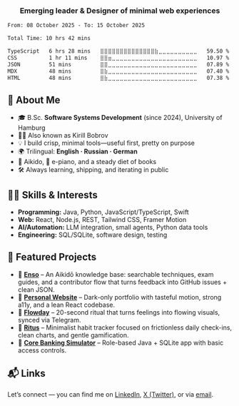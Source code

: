 <h3 align="center">Emerging leader & Designer of minimal web experiences</h3>
<!--START_SECTION:waka-->

```txt
From: 08 October 2025 - To: 15 October 2025

Total Time: 10 hrs 42 mins

TypeScript   6 hrs 28 mins   ⣿⣿⣿⣿⣿⣿⣿⣿⣿⣿⣿⣿⣿⣿⣷⣀⣀⣀⣀⣀⣀⣀⣀⣀⣀   59.50 %
CSS          1 hr 11 mins    ⣿⣿⣶⣀⣀⣀⣀⣀⣀⣀⣀⣀⣀⣀⣀⣀⣀⣀⣀⣀⣀⣀⣀⣀⣀   10.97 %
JSON         51 mins         ⣿⣿⣀⣀⣀⣀⣀⣀⣀⣀⣀⣀⣀⣀⣀⣀⣀⣀⣀⣀⣀⣀⣀⣀⣀   07.89 %
MDX          48 mins         ⣿⣷⣀⣀⣀⣀⣀⣀⣀⣀⣀⣀⣀⣀⣀⣀⣀⣀⣀⣀⣀⣀⣀⣀⣀   07.40 %
HTML         48 mins         ⣿⣷⣀⣀⣀⣀⣀⣀⣀⣀⣀⣀⣀⣀⣀⣀⣀⣀⣀⣀⣀⣀⣀⣀⣀   07.38 %
```

<!--END_SECTION:waka-->

## 🚀 About Me
- 🎓 B.Sc. **Software Systems Development** (since 2024), University of Hamburg
- 💁‍♂️ Also known as Kirill Bobrov
- 💡 I build crisp, minimal tools—useful first, pretty on purpose  
- 🌍 Trilingual: **English · Russian · German**  
- 🥋 Aikido, 🎹 e-piano, and a steady diet of books  
- 🛠 Always learning, shipping, and iterating in public

## 🧑‍💻 Skills & Interests
- **Programming:** Java, Python, JavaScript/TypeScript, Swift  
- **Web:** React, Node.js, REST, Tailwind CSS, Framer Motion  
- **AI/Automation:** LLM integration, small agents, Python data tools  
- **Engineering:** SQL/SQLite, software design, testing

## 📂 Featured Projects
- 🥋 [**Enso**](https://github.com/itskylebrooks/enso) – An Aikidō knowledge base: searchable techniques, exam guides, and a contributor flow that turns feedback into GitHub issues + clean JSON.
- 🔗 [**Personal Website**](https://github.com/itskylebrooks/portfolio) – Dark-only portfolio with tasteful motion, strong a11y, and a lean React codebase.
- 🎨 [**Flowday**](https://github.com/itskylebrooks/flowday) – 20-second ritual that turns feelings into flowing visuals, synced via Telegram.
- 🧩 [**Ritus**](https://github.com/itskylebrooks/ritus) – Minimalist habit tracker focused on frictionless daily check-ins, clean charts, and gentle gamification.
- 🏦 [**Core Banking Simulator**](https://github.com/itskylebrooks/core-banking-simulator) – Role-based Java + SQLite app with basic access controls.

## 📬 Links

Let’s connect — you can find me on [LinkedIn](https://linkedin.com/in/itskylebrooks), [X (Twitter)](https://x.com/itiskylebrooks), or via [email](mailto:itskylebrooks@icloud.com).
